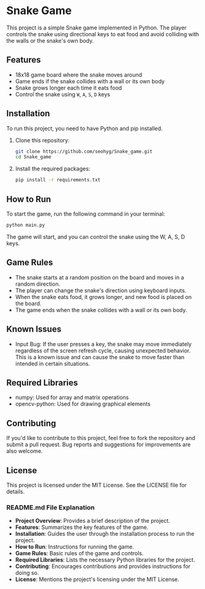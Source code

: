 # Snake Game

This project is a simple Snake game implemented in Python. The player controls the snake using directional keys to eat food and avoid colliding with the walls or the snake's own body.

## Features

- 18x18 game board where the snake moves around
- Game ends if the snake collides with a wall or its own body
- Snake grows longer each time it eats food
- Control the snake using `W`, `A`, `S`, `D` keys

## Installation

To run this project, you need to have Python and pip installed.

1. Clone this repository:

    ```bash
    git clone https://github.com/seohyg/Snake_game.git
    cd Snake_game
    ```

2. Install the required packages:

    ```bash
    pip install -r requirements.txt
    ```

## How to Run

To start the game, run the following command in your terminal:

```bash
python main.py
```
The game will start, and you can control the snake using the W, A, S, D keys.

## Game Rules
- The snake starts at a random position on the board and moves in a random direction.
- The player can change the snake's direction using keyboard inputs.
- When the snake eats food, it grows longer, and new food is placed on the board.
- The game ends when the snake collides with a wall or its own body.

## Known Issues
- Input Bug: If the user presses a key, the snake may move immediately regardless of the screen refresh cycle, causing unexpected behavior. This is a known issue and can cause the snake to move faster than intended in certain situations.

## Required Libraries
- numpy: Used for array and matrix operations
- opencv-python: Used for drawing graphical elements

## Contributing
If you'd like to contribute to this project, feel free to fork the repository and submit a pull request. Bug reports and suggestions for improvements are also welcome.

## License
This project is licensed under the MIT License. See the LICENSE file for details.

### **README.md File Explanation**
- **Project Overview**: Provides a brief description of the project.
- **Features**: Summarizes the key features of the game.
- **Installation**: Guides the user through the installation process to run the project.
- **How to Run**: Instructions for running the game.
- **Game Rules**: Basic rules of the game and controls.
- **Required Libraries**: Lists the necessary Python libraries for the project.
- **Contributing**: Encourages contributions and provides instructions for doing so.
- **License**: Mentions the project's licensing under the MIT License.
